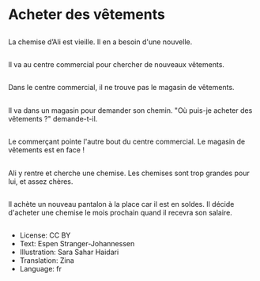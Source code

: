 # Acheter des vêtements

##
La chemise d’Ali est vieille. Il en a besoin d'une nouvelle.

##
Il va au centre commercial pour chercher de nouveaux vêtements.

##
Dans le centre commercial, il ne trouve pas le magasin de vêtements.

##
Il va dans un magasin pour demander son chemin. "Où puis-je acheter des vêtements ?" demande-t-il.

##
Le commerçant pointe l'autre bout du centre commercial. Le magasin de vêtements est en face !

##
Ali y rentre et cherche une chemise. Les chemises sont trop grandes pour lui, et assez chères.

##
Il achète un nouveau pantalon à la place car il est en soldes. Il décide d'acheter une chemise le mois prochain quand il recevra son salaire.

##
* License: CC BY
* Text: Espen Stranger-Johannessen
* Illustration: Sara Sahar Haidari
* Translation: Zina
* Language: fr
